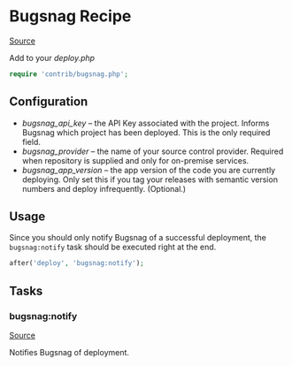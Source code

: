<!-- DO NOT EDIT THIS FILE! -->
<!-- Instead edit contrib/bugsnag.php -->
<!-- Then run bin/docgen -->

# Bugsnag Recipe

[Source](/contrib/bugsnag.php)



Add to your _deploy.php_

```php
require 'contrib/bugsnag.php';
```

## Configuration

- *bugsnag_api_key* – the API Key associated with the project. Informs Bugsnag which project has been deployed. This is the only required field.
- *bugsnag_provider* – the name of your source control provider. Required when repository is supplied and only for on-premise services.
- *bugsnag_app_version* – the app version of the code you are currently deploying. Only set this if you tag your releases with semantic version numbers and deploy infrequently. (Optional.)

## Usage

Since you should only notify Bugsnag of a successful deployment, the `bugsnag:notify` task should be executed right at the end.

```php
after('deploy', 'bugsnag:notify');
```



## Tasks

### bugsnag:notify
[Source](https://github.com/deployphp/deployer/blob/master/contrib/bugsnag.php#L28)

Notifies Bugsnag of deployment.




